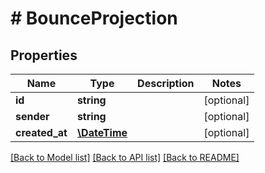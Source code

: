 # # BounceProjection

## Properties

Name | Type | Description | Notes
------------ | ------------- | ------------- | -------------
**id** | **string** |  | [optional] 
**sender** | **string** |  | [optional] 
**created_at** | [**\DateTime**](\DateTime) |  | [optional] 

[[Back to Model list]](../../README#documentation-for-models) [[Back to API list]](../../README#documentation-for-api-endpoints) [[Back to README]](../../README)


